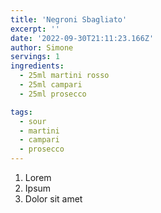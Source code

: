 ```yaml
---
title: 'Negroni Sbagliato'
excerpt: ''
date: '2022-09-30T21:11:23.166Z'
author: Simone
servings: 1
ingredients:
  - 25ml martini rosso
  - 25ml campari
  - 25ml prosecco

tags:
  - sour
  - martini
  - campari
  - prosecco
---
```


1. Lorem
1. Ipsum
1. Dolor sit amet
